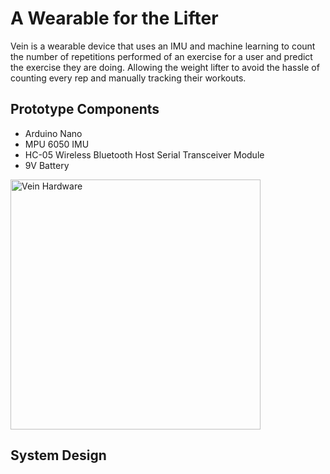 
# A Wearable for the Lifter

Vein is a wearable device that uses an IMU and machine learning to count the number of repetitions performed of an exercise for a user and predict the exercise they are doing. Allowing the weight lifter to avoid the hassle of counting every rep and manually tracking their workouts.

## Prototype Components
- Arduino Nano
- MPU 6050 IMU
- HC-05 Wireless Bluetooth Host Serial Transceiver Module 
- 9V Battery

<img width="400" alt="Vein Hardware" src="https://user-images.githubusercontent.com/12948431/68535026-b7b67b00-0309-11ea-9519-f89c0f019290.png">

## System Design
